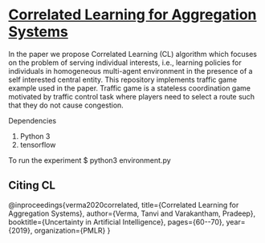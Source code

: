 # [Correlated Learning for Aggregation Systems](https://proceedings.mlr.press/v115/verma20a/verma20a.pdf)
In the paper we propose Correlated Learning (CL) algorithm which focuses on the problem of serving individual interests, i.e., learning policies for individuals in homogeneous multi-agent environment in the presence
of a self interested central entity. This repository implements traffic game example used in the paper. Traffic game is a stateless coordination game motivated by traffic control task where players need to select a route such that they do not cause congestion.

Dependencies
1. Python 3
2. tensorflow 

To run the experiment
$ python3 environment.py

## Citing CL
@inproceedings{verma2020correlated,
  title={Correlated Learning for Aggregation Systems},
  author={Verma, Tanvi and Varakantham, Pradeep},
  booktitle={Uncertainty in Artificial Intelligence},
  pages={60--70},
  year={2019},
  organization={PMLR}
}
